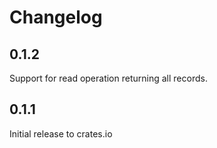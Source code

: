 # Changelog

## 0.1.2

Support for read operation returning all records.

## 0.1.1

Initial release to crates.io
